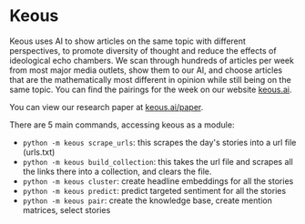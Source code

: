 # Keous

Keous uses AI to show articles on the same topic with different perspectives, to promote diversity of thought and reduce the effects of ideological echo chambers. We scan through hundreds of articles per week from most major media outlets, show them to our AI, and choose articles that are the mathematically most different in opinion while still being on the same topic. You can find the pairings for the week on our website [keous.ai](https://www.keous.ai). 

You can view our research paper at [keous.ai/paper](https://www.keous.ai/paper). 

There are 5 main commands, accessing keous as a module:

- ```python -m keous scrape_urls```: this scrapes the day's stories into a url file (urls.txt)
- ```python -m keous build_collection```: this takes the url file and scrapes all the links there into a collection, and clears the file.
- ```python -m keous cluster```: create headline embeddings for all the stories
- ```python -m keous predict```: predict targeted sentiment for all the stories
- ```python -m keous pair```: create the knowledge base, create mention matrices, select stories

